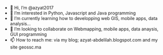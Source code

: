 - 👋 Hi, I’m @azyat2017
- 👀 I’m interested in Python, Javascript and Java programming 
- 🌱 I’m currently learning how to developping web GIS, mobile apps, data analysis...
- 💞️ I’m looking to collaborate on Webmapping, mobile apps, data anaysis, GUI programming
- 📫 How to reach me: via my blog; azyat-abdelilah.blogspot.com and my site geossc.ma

<!---
azyat2017/azyat2017 is a ✨ special ✨ repository because its `README.md` (this file) appears on your GitHub profile.
You can click the Preview link to take a look at your changes.
--->
